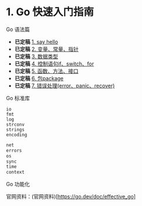 # 1. Go 快速入门指南

Go 语法篇
* **已定稿** [1. say hello](quick-start/01/01-hello.md)
* **已定稿** [2. 变量、常量、指针](quick-start/01/02-variables.md)
* **已定稿** [3. 数据类型](quick-start/01/03-data-type.md)
* **已定稿** [4. 控制语句if、switch、for](quick-start/01/04-if-for-switch.md)
* **已定稿** [5. 函数、方法、接口](quick-start/01/05-func-method-interface.md)
* **已定稿** [6. 包package](quick-start/01/06-package.md)
* **已定稿** [7. 错误处理(error、panic、recover)](quick-start/01/07-error.md)

Go 标准库
```
io
fmt
log
strconv
strings
encoding
```

```go
net
errors
os
sync
time
context
```

Go 功能化

官网资料：(官网资料)[https://go.dev/doc/effective_go]

